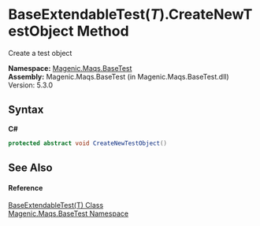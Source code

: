 # BaseExtendableTest(*T*).CreateNewTestObject Method 
 

Create a test object

**Namespace:**&nbsp;<a href="#/MAQS_5/BaseTest_AUTOGENERATED/Magenic-Maqs-BaseTest_Namespace">Magenic.Maqs.BaseTest</a><br />**Assembly:**&nbsp;Magenic.Maqs.BaseTest (in Magenic.Maqs.BaseTest.dll) Version: 5.3.0

## Syntax

**C#**<br />
``` C#
protected abstract void CreateNewTestObject()
```


## See Also


#### Reference
<a href="#/MAQS_5/BaseTest_AUTOGENERATED/BaseExtendableTest('T')_Class">BaseExtendableTest(T) Class</a><br /><a href="#/MAQS_5/BaseTest_AUTOGENERATED/Magenic-Maqs-BaseTest_Namespace">Magenic.Maqs.BaseTest Namespace</a><br />